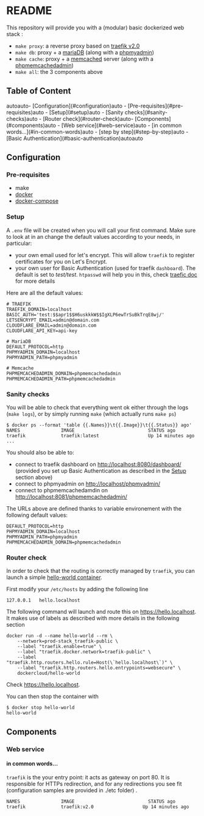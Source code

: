 README
==

This repository will provide you with a (modular) basic dockerized web stack :

* `make proxy`: a reverse proxy based on [traefik v2.0](https://traefik.io)
* `make db`: proxy + a [mariaDB](https://mariadb.org) (along with a [phpmyadmin](https://www.phpmyadmin.net))
* `make cache`: proxy + a [memcached](https://memcached.org) server (along with a [phpmemcachedadmin](https://github.com/elijaa/phpmemcachedadmin))
* `make all`: the 3 components above

Table of Content
--

<!-- TOC -->autoauto- [Configuration](#configuration)auto    - [Pre-requisites](#pre-requisites)auto    - [Setup](#setup)auto    - [Sanity checks](#sanity-checks)auto    - [Router check](#router-check)auto- [Components](#components)auto    - [Web service](#web-service)auto        - [in common words...](#in-common-words)auto        - [step by step](#step-by-step)auto        - [Basic Authentication](#basic-authentication)autoauto<!-- /TOC -->

## Configuration

### Pre-requisites

* make
* [docker](https://www.docker.com/community-edition)
* [docker-compose](https://docs.docker.com/compose/install/)

### Setup

A `.env` file will be created when you will call your first command. Make sure to look at in an change the default values according to your needs, in particular:

* your own email used for let's encrypt. This will allow `traefik` to register certificates for you on Let's Encrypt.
* your own user for Basic Authentication (used for traefik `dashboard`). The default is set to _test/test_. `htpasswd` will help you in this, check [traefic doc](https://docs.traefik.io/configuration/entrypoints/#basic-authentication) for more details

Here are all the default values:

    # TRAEFIK
    TRAEFIK_DOMAIN=localhost
    BASIC_AUTH='test:$$apr1$$H6uskkkW$$IgXLP6ewTrSuBkTrqE8wj/'
    LETSENCRYPT_EMAIL=admin@domain.com
    CLOUDFLARE_EMAIL=admin@domain.com
    CLOUDFLARE_API_KEY=api-key

    # MariaDB
    DEFAULT_PROTOCOL=http
    PHPMYADMIN_DOMAIN=localhost
    PHPMYADMIN_PATH=phpmyadmin

    # Memcache
    PHPMEMCACHEDADMIN_DOMAIN=phpmemcachedadmin
    PHPMEMCACHEDADMIN_PATH=phpmemcachedadmin


### Sanity checks

You will be able to check that everything went ok either through the logs (`make logs`), or by simply running `make` (which actually runs `make ps`)

    $ docker ps --format 'table {{.Names}}\t{{.Image}}\t{{.Status}} ago'
    NAMES               IMAGE                           STATUS ago
    traefik             traefik:latest                  Up 14 minutes ago
    ...

You should also be able to:

* connect to traefik dashboard on <http://localhost:8080/dashboard/> (provided you set up Basic Authentication as described in the [Setup](#setup) section above)
* connect to phpmyadmin on <http://localhost/phpmyadmin/>
* connect to phpmemcachedamdin on <http://localhost:8081/phpmemcachedadmin/>

The URLs above are defined thanks to variable environement with the following default values:

    DEFAULT_PROTOCOL=http
    PHPMYADMIN_DOMAIN=localhost
    PHPMYADMIN_PATH=phpmyadmin
    PHPMEMCACHEDADMIN_DOMAIN=phpmemcachedadmin

### Router check

In order to check that the routing is correctly managed by  `traefik`, you can launch a simple [hello-world container](https://github.com/docker/dockercloud-hello-world/blob/master/README.md).

First modify your `/etc/hosts` by adding the following line

    127.0.0.1   hello.localhost

The following command will launch and route this on <https://hello.localhost>. It makes use of labels as described with more details in the following section

    docker run -d --name hello-world --rm \
        --network=prod-stack_traefik-public \
        --label "traefik.enable=true" \
        --label "traefik.docker.network=traefik-public" \
        --label "traefik.http.routers.hello.rule=Host(\`hello.localhost\`)" \
        --label "traefik.http.routers.hello.entrypoints=websecure" \
        dockercloud/hello-world

Check <https://hello.localhost>.

You can then stop the container with 

    $ docker stop hello-world
    hello-world

## Components

### Web service

#### in common words...

`traefik` is the your entry point: it acts as gateway on port 80. It is responsible for HTTPs redirection, and for any redirections you see fit (configuration samples are provided in ./etc folder) . 

    NAMES               IMAGE                           STATUS ago
    traefik             traefik:v2.0                  Up 14 minutes ago
